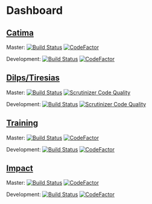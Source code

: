 # Dashboard

## [Catima](https://github.com/catima/catima)

Master: [![Build Status](https://travis-ci.com/catima/catima.svg?branch=master)](https://travis-ci.com/catima/catima) [![CodeFactor](https://www.codefactor.io/repository/github/catima/catima/badge/master)](https://www.codefactor.io/repository/github/catima/catima/overview/master)

Development: [![Build Status](https://travis-ci.com/catima/catima.svg?branch=development)](https://travis-ci.com/catima/catima) [![CodeFactor](https://www.codefactor.io/repository/github/catima/catima/badge/development)](https://www.codefactor.io/repository/github/catima/catima/overview/development)

## [Dilps/Tiresias](https://github.com/unil-lettres/dilps-tiresias)

Master: [![Build Status](https://travis-ci.com/unil-lettres/dilps-tiresias.svg?branch=master)](https://travis-ci.com/unil-lettres/dilps-tiresias) [![Scrutinizer Code Quality](https://scrutinizer-ci.com/g/unil-lettres/dilps-tiresias/badges/quality-score.png?b=master)](https://scrutinizer-ci.com/g/unil-lettres/dilps-tiresias/?branch=master)

Development: [![Build Status](https://travis-ci.com/unil-lettres/dilps-tiresias.svg?branch=develop)](https://travis-ci.com/unil-lettres/dilps-tiresias) [![Scrutinizer Code Quality](https://scrutinizer-ci.com/g/unil-lettres/dilps-tiresias/badges/quality-score.png?b=master)](https://scrutinizer-ci.com/g/unil-lettres/dilps-tiresias/?branch=develop)

## [Training](https://github.com/unil-lettres/training)

Master: [![Build Status](https://travis-ci.com/unil-lettres/training.svg?branch=master)](https://travis-ci.com/unil-lettres/training) [![CodeFactor](https://www.codefactor.io/repository/github/unil-lettres/training/badge/master)](https://www.codefactor.io/repository/github/unil-lettres/training/overview/master)

Development: [![Build Status](https://travis-ci.com/unil-lettres/training.svg?branch=development)](https://travis-ci.com/unil-lettres/training) [![CodeFactor](https://www.codefactor.io/repository/github/unil-lettres/training/badge/development)](https://www.codefactor.io/repository/github/unil-lettres/training/overview/development)

## [Impact](https://github.com/unil-lettres/impact)

Master: [![Build Status](https://travis-ci.com/unil-lettres/impact.svg?token=T7puWy4nJeaNtH7s3vRB&branch=master)](https://travis-ci.com/unil-lettres/impact) [![CodeFactor](https://www.codefactor.io/repository/github/unil-lettres/impact/badge/master?s=dffd5ac63798e7b5abe4e58cf290ee52fbea6418)](https://www.codefactor.io/repository/github/unil-lettres/impact/overview/master)

Development: [![Build Status](https://travis-ci.com/unil-lettres/impact.svg?token=T7puWy4nJeaNtH7s3vRB&branch=development)](https://travis-ci.com/unil-lettres/impact) [![CodeFactor](https://www.codefactor.io/repository/github/unil-lettres/impact/badge/development?s=dffd5ac63798e7b5abe4e58cf290ee52fbea6418)](https://www.codefactor.io/repository/github/unil-lettres/impact/overview/development)
